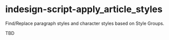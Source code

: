 # indesign-script-apply_article_styles
Find/Replace paragraph styles and character styles based on Style Groups. 


TBD
